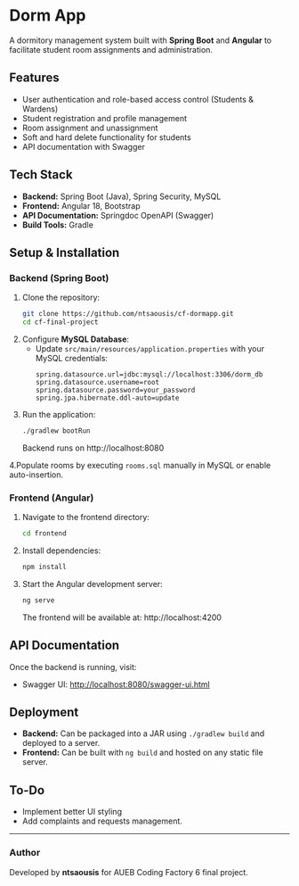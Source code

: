 # Dorm App

A dormitory management system built with **Spring Boot** and **Angular** to facilitate student room assignments and administration.

## Features
- User authentication and role-based access control (Students & Wardens)
- Student registration and profile management
- Room assignment and unassignment
- Soft and hard delete functionality for students
- API documentation with Swagger

## Tech Stack
- **Backend:** Spring Boot (Java), Spring Security, MySQL
- **Frontend:** Angular 18, Bootstrap
- **API Documentation:** Springdoc OpenAPI (Swagger)
- **Build Tools:** Gradle

## Setup & Installation

### Backend (Spring Boot)
1. Clone the repository:
   ```sh
   git clone https://github.com/ntsaousis/cf-dormapp.git
   cd cf-final-project
   ```
2. Configure **MySQL Database**:
   - Update `src/main/resources/application.properties` with your MySQL credentials:
     ```properties
     spring.datasource.url=jdbc:mysql://localhost:3306/dorm_db
     spring.datasource.username=root
     spring.datasource.password=your_password
     spring.jpa.hibernate.ddl-auto=update
     ```
3. Run the application:
   ```cmd
   ./gradlew bootRun
   ```
   Backend runs on http://localhost:8080
   
 4.Populate rooms by executing `rooms.sql` manually in MySQL or enable auto-insertion.

### Frontend (Angular)
1. Navigate to the frontend directory:
   ```sh
   cd frontend
   ```
2. Install dependencies:
   ```sh
   npm install
   ```
3. Start the Angular development server:
   ```sh
   ng serve
   ```
   The frontend will be available at:
http://localhost:4200

## API Documentation
Once the backend is running, visit:
- Swagger UI: [http://localhost:8080/swagger-ui.html](http://localhost:8080/swagger-ui.html)

## Deployment
- **Backend:** Can be packaged into a JAR using `./gradlew build` and deployed to a server.
- **Frontend:** Can be built with `ng build` and hosted on any static file server.

## To-Do
- Implement better UI styling
- Add complaints and requests management.

---
### Author
Developed by **ntsaousis** for AUEB Coding Factory 6  final project.

